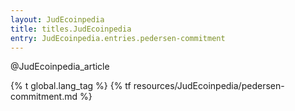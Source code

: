 ```yaml
---
layout: JudEcoinpedia
title: titles.JudEcoinpedia
entry: JudEcoinpedia.entries.pedersen-commitment
---
```


@JudEcoinpedia_article

{% t global.lang_tag %}
{% tf resources/JudEcoinpedia/pedersen-commitment.md %}
